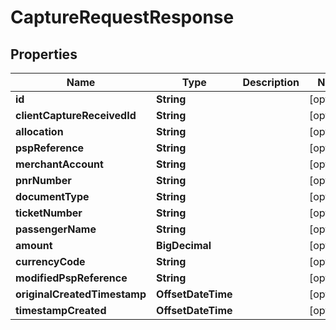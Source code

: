 

# CaptureRequestResponse


## Properties

| Name | Type | Description | Notes |
|------------ | ------------- | ------------- | -------------|
|**id** | **String** |  |  [optional] |
|**clientCaptureReceivedId** | **String** |  |  [optional] |
|**allocation** | **String** |  |  [optional] |
|**pspReference** | **String** |  |  [optional] |
|**merchantAccount** | **String** |  |  [optional] |
|**pnrNumber** | **String** |  |  [optional] |
|**documentType** | **String** |  |  [optional] |
|**ticketNumber** | **String** |  |  [optional] |
|**passengerName** | **String** |  |  [optional] |
|**amount** | **BigDecimal** |  |  [optional] |
|**currencyCode** | **String** |  |  [optional] |
|**modifiedPspReference** | **String** |  |  [optional] |
|**originalCreatedTimestamp** | **OffsetDateTime** |  |  [optional] |
|**timestampCreated** | **OffsetDateTime** |  |  [optional] |



